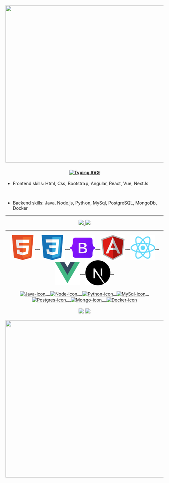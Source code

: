 <div align="center">  
  <img src="https://media0.giphy.com/media/qgQUggAC3Pfv687qPC/giphy.gif?cid=790b7611184565466a14d2100add38fe5869b9d1706485b9&rid=giphy.gif&ct=g" width="900" height="500" />
</div>

<h4 align="center">
    
[![Typing SVG](https://readme-typing-svg.demolab.com?font=Kdam+Thmor+Pro&size=40&duration=4000&pause=1000&width=1435&height=70&lines=Hi!+I'm+Filipe+Alvim;Aspiring+Full+Stack+Developer)](https://git.io/typing-svg)
    
</h4>

 - Frontend skills: Html, Css, Bootstrap, Angular, React, Vue, NextJs
 <br>
 
 - Backend skills: Java, Node.js, Python, MySql, PostgreSQL, MongoDb, Docker
<hr>
<div align="center">
  <a href="https://github.com/Alvimm">
  <img height="160em" src="https://github-readme-stats.vercel.app/api?username=Alvimm&show_icons=true&theme=tokyonight&include_all_commits=true&count_private=true"/>
  <img height="160em" src="https://github-readme-stats.vercel.app/api/top-langs/?username=Alvimm&layout=compact&langs_count=7&theme=tokyonight"/>
</div> 
<hr>
<div align="center" >
    <img align="center" alt="Html-icon" height="80" width="80" src="https://raw.githubusercontent.com/devicons/devicon/master/icons/html5/html5-original.svg">
    <span>&nbsp;&nbsp</span>
    <img align="center" alt="Css-icon" height="80" width="80" src="https://raw.githubusercontent.com/devicons/devicon/master/icons/css3/css3-original.svg">
    <span>&nbsp;&nbsp</span>
    <img align="center" alt="Bootstrap-icon" height="80" width="80" src="https://raw.githubusercontent.com/devicons/devicon/master/icons/bootstrap/bootstrap-original.svg">
  <span>&nbsp;&nbsp</span>
    <img align="center" alt="Angular-icon" height="80" width="80" src="https://raw.githubusercontent.com/devicons/devicon/master/icons/angularjs/angularjs-original.svg">
    <span>&nbsp;&nbsp</span>
    <img align="center" alt="React-icon" height="80" width="80" src="https://raw.githubusercontent.com/devicons/devicon/master/icons/react/react-original.svg">
    <span>&nbsp;&nbsp</span>
    <img align="center" alt="Vue-icon" height="80" width="80" src="https://raw.githubusercontent.com/devicons/devicon/master/icons/vuejs/vuejs-original.svg">
    <span>&nbsp;&nbsp</span>
    <img align="center" alt="Nextjs-icon" height="80" width="80" src="https://raw.githubusercontent.com/devicons/devicon/master/icons/nextjs/nextjs-original.svg">
    <span>&nbsp;&nbsp</span>
  <br>
  <br>
   <img align="center" alt="Java-icon" height="80" width="80" src="https://cdn.jsdelivr.net/gh/devicons/devicon/icons/java/java-original.svg" />
    <span>&nbsp;&nbsp</span>
    <img align="center" alt="Node-icon" height="80" width="80" src="https://cdn.jsdelivr.net/gh/devicons/devicon/icons/nodejs/nodejs-original.svg" />
    <span>&nbsp;&nbsp</span>
    <img align="center" alt="Python-icon" height="80" width="80" src="https://cdn.jsdelivr.net/gh/devicons/devicon/icons/python/python-original.svg" /
    <span>&nbsp;&nbsp</span>
    <img align="center" alt="MySql-icon" height="80" width="80" src="https://cdn.jsdelivr.net/gh/devicons/devicon/icons/mysql/mysql-original.svg" />
    <span>&nbsp;&nbsp</span>
    <img align="center" alt="Postgres-icon" height="80" width="80" src="https://cdn.jsdelivr.net/gh/devicons/devicon/icons/postgresql/postgresql-original.svg" />
    <span>&nbsp;&nbsp</span>
    <img align="center" alt="Mongo-icon" height="80" width="80" src="https://cdn.jsdelivr.net/gh/devicons/devicon/icons/mongodb/mongodb-original.svg" />
    <span>&nbsp;&nbsp</span>
    <img align="center" alt="Docker-icon" height="80" width="80" src="https://cdn.jsdelivr.net/gh/devicons/devicon/icons/docker/docker-original.svg" />
</div>
  
  
  <h4 align="center">
    <a href = "mailto:filipe2012alvim@gmail.com"><img src="https://img.shields.io/badge/Gmail-D14836?style=for-the-badge&logo=gmail&logoColor=white" target="_blank"></a>
  <a href="https://www.linkedin.com/in/filipe-alvim-178518210/" target="_blank"><img src="https://img.shields.io/badge/-LinkedIn-%230077B5?style=for-the-badge&logo=linkedin&logoColor=white" target="_blank"></a> 
  </h4> 
  
  <div align="center">      
  <img src="https://media.giphy.com/media/1yk0v6WtCinP5Ptz6G/giphy.gif" width="900" height="500" />
  </div>

